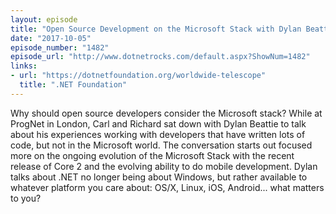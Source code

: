 ```yaml
---
layout: episode
title: "Open Source Development on the Microsoft Stack with Dylan Beattie"
date: "2017-10-05"
episode_number: "1482"
episode_url: "http://www.dotnetrocks.com/default.aspx?ShowNum=1482"
links:
- url: "https://dotnetfoundation.org/worldwide-telescope"
  title: ".NET Foundation"
---
```


Why should open source developers consider the Microsoft stack? While at ProgNet in London, Carl and Richard sat down with Dylan Beattie to talk about his experiences working with developers that have written lots of code, but not in the Microsoft world. The conversation starts out focused more on the ongoing evolution of the Microsoft Stack with the recent release of Core 2 and the evolving ability to do mobile development. Dylan talks about .NET no longer being about Windows, but rather available to whatever platform you care about: OS/X, Linux, iOS, Android... what matters to you?
